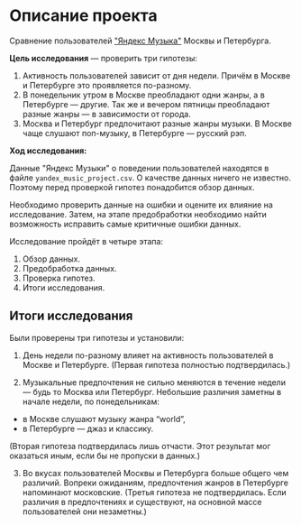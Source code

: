 ﻿# Описание проекта
Сравнение пользователей ["Яндекс Музыка"](https://music.yandex.ru/) Москвы и Петербурга.

**Цель исследования** — проверить три гипотезы:
1. Активность пользователей зависит от дня недели. Причём в Москве и Петербурге это проявляется по-разному.
2. В понедельник утром в Москве преобладают одни жанры, а в Петербурге — другие. Так же и вечером пятницы преобладают разные жанры — в зависимости от города. 
3. Москва и Петербург предпочитают разные жанры музыки. В Москве чаще слушают поп-музыку, в Петербурге — русский рэп.

**Ход исследования:**

Данные "Яндекс Музыки" о поведении пользователей находятся в файле `yandex_music_project.csv`. О качестве данных ничего не известно. Поэтому перед проверкой гипотез понадобится обзор данных. 

Необходимо проверить данные на ошибки и оцените их влияние на исследование. Затем, на этапе предобработки необходимо найти возможность исправить самые критичные ошибки данных.

Исследование пройдёт в четыре этапа:
 1. Обзор данных.
 2. Предобработка данных.
 3. Проверка гипотез.
 4. Итоги исследования.

## Итоги исследования

Были проверены три гипотезы и установили:

1. День недели по-разному влияет на активность пользователей в Москве и Петербурге. (Первая гипотеза полностью подтвердилась.)

2. Музыкальные предпочтения не сильно меняются в течение недели — будь то Москва или Петербург. Небольшие различия заметны в начале недели, по понедельникам:
* в Москве слушают музыку жанра “world”,
* в Петербурге — джаз и классику.

(Вторая гипотеза подтвердилась лишь отчасти. Этот результат мог оказаться иным, если бы не пропуски в данных.)

3. Во вкусах пользователей Москвы и Петербурга больше общего чем различий. Вопреки ожиданиям, предпочтения жанров в Петербурге напоминают московские.
(Третья гипотеза не подтвердилась. Если различия в предпочтениях и существуют, на основной массе пользователей они незаметны.)
